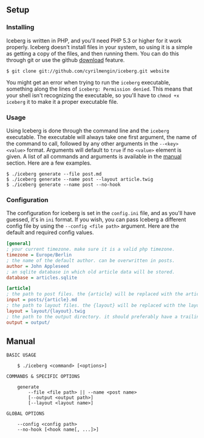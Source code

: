 ## Setup

### Installing

Iceberg is written in PHP, and you'll need PHP 5.3 or higher for it work properly. Iceberg doesn't install files in your system, so using it is a simple as getting a copy of the files, and then running them. You can do this through git or use the github [download](https://github.com/cyrilmengin/iceberg/archive/dev.zip) feature.

```shell
$ git clone	git://github.com/cyrilmengin/iceberg.git website
```

You might get an error when trying to run the ``iceberg`` executable, something along the lines of ``iceberg: Permission denied``. This means that your shell isn't recognizing the executable, so you'll have to ``chmod +x iceberg`` it to make it a proper executable file.

### Usage

Using Iceberg is done through the command line and the ``iceberg`` executable. The executable will always take one first argument, the name of the command to call, followed by any other arguments in the ``--<key> <value>`` format. Arguments will default to ``true`` if no ``<value>`` element is given. A list of all commands and arguments is available in the [manual](#manual) section. Here are a few examples.

```shell
$ ./iceberg generate --file post.md
$ ./iceberg generate --name post --layout article.twig
$ ./iceberg generate --name post --no-hook
```

### Configuration

The configuration for iceberg is set in the ``config.ini`` file, and as you'll have guessed, it's in ``ini`` format. If you wish, you can pass Iceberg a different config file by using the ``--config <file path>`` argument. Here are the default and required config values.

```ini
[general]
; your current timezone. make sure it is a valid php timezone.
timezone = Europe/Berlin
; the name of the default author. can be overwritten in posts.
author = John Appleseed
; an sqlite database in which old article data will be stored.
database = articles.sqlite

[article]
; the path to post files. the {article} will be replaced with the article name.
input = posts/{article}.md
; the path to layout files. the {layout} will be replaced with the layout name.
layout = layout/{layout}.twig
; the path to the output directory. it should preferably have a trailing slash.
output = output/
```

## Manual

```
BASIC USAGE

	$ ./iceberg <command> [<options>]

COMMANDS & SPECIFIC OPTIONS

	generate
		--file <file path> || --name <post name>
		[--output <output path>]
		[--layout <layout name>]

GLOBAL OPTIONS

	--config <config path>
	--no-hook [<hook name[, ...]>]
```
